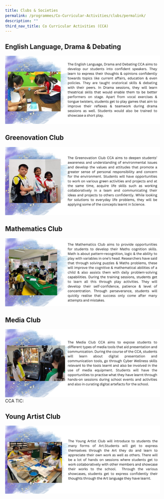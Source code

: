 ```yaml
---
title: Clubs & Societies
permalink: /programmes/Co-Curricular-Activities/clubs/permalink/
description: ""
third_nav_title: Co Curricular Activities (CCA)
---
```

## English Language, Drama & Debating
![](/images/Programmes/2022/CCA/CCA-12.jpg)
## Greenovation Club
![](/images/Programmes/2022/CCA/CCA-13.jpg)
## Mathematics Club
![](/images/Programmes/2022/CCA/CCA-14.jpg)
## Media Club
![](/images/Programmes/2022/CCA/CCA-15.jpg)
CCA TIC: 
## Young Artist Club
![](/images/Programmes/2022/CCA/CCA-16.jpg)